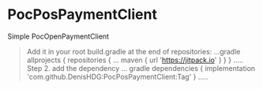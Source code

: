# PocPosPaymentClient
Simple PocOpenPaymentClient

> Add it in your root build.gradle at the end of repositories:
...gradle
	allprojects {
		repositories {
			...
			maven { url 'https://jitpack.io' }
		}
	}
  .....
  > Step 2. add the dependency
... gradle 
	dependencies {
	        implementation 'com.github.DenisHDG:PocPosPaymentClient:Tag'
	}
  .....

